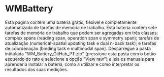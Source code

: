 # WMBattery
Esta página contém uma bateria grátis, fléxivel e completamente automatizada de tarefas de memória de trabalho.
Esta bateria contém sete tarefas de memória de trabalho que podem ser agregadas em três classes: complex spans (reading span, operation span e symmetry span); tarefas de atualização (numerical-spatial updating task e dual n-back task); e tarefas de coordenação (binding task e multimodal span).
Descarregue a pasta intitulada "WM_Battery_GitHub_PT.zip" (pressione esta pasta com o botão esquerdo do rato e selecione a opção "View raw") e leia os manuais para aprender a instalar a bateria, como a utilizar e como interpretar os resultados das suas medições. 
